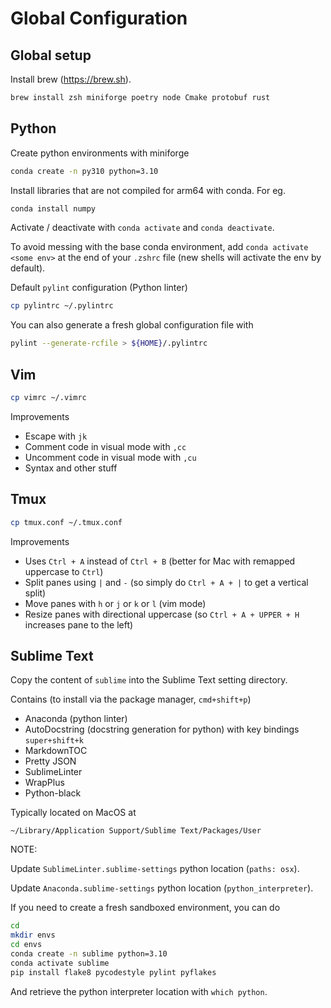 # Global Configuration

## Global setup

Install brew (https://brew.sh).

```bash
brew install zsh miniforge poetry node Cmake protobuf rust
```

## Python

Create python environments with miniforge

```bash
conda create -n py310 python=3.10
```

Install libraries that are not compiled for arm64 with conda. For eg.

```bash
conda install numpy
```

Activate / deactivate with `conda activate` and `conda deactivate`.

To avoid messing with the base conda environment, add `conda activate <some env>` at the end of your `.zshrc` file (new shells will activate the env by default).


Default `pylint` configuration (Python linter)

```bash
cp pylintrc ~/.pylintrc
```

You can also generate a fresh global configuration file with

```bash
pylint --generate-rcfile > ${HOME}/.pylintrc
```

## Vim

```bash
cp vimrc ~/.vimrc
```

Improvements
- Escape with `jk`
- Comment code in visual mode with `,cc`
- Uncomment code in visual mode with `,cu`
- Syntax and other stuff


## Tmux

```bash
cp tmux.conf ~/.tmux.conf
```

Improvements
- Uses `Ctrl + A` instead of `Ctrl + B` (better for Mac with remapped uppercase to `Ctrl`)
- Split panes using `|` and `-` (so simply do `Ctrl + A + |` to get a vertical split)
- Move panes with `h` or `j` or `k` or `l` (vim mode)
- Resize panes with directional uppercase (so `Ctrl + A + UPPER + H` increases pane to the left)


## Sublime Text

Copy the content of `sublime` into the Sublime Text setting directory.

Contains (to install via the package manager, `cmd+shift+p`)
- Anaconda (python linter)
- AutoDocstring (docstring generation for python) with key bindings `super+shift+k`
- MarkdownTOC
- Pretty JSON
- SublimeLinter
- WrapPlus
- Python-black

Typically located on MacOS at

```
~/Library/Application Support/Sublime Text/Packages/User
```

NOTE:

Update `SublimeLinter.sublime-settings` python location (`paths: osx`).

Update `Anaconda.sublime-settings` python location (`python_interpreter`).

If you need to create a fresh sandboxed environment, you can do

```bash
cd
mkdir envs
cd envs
conda create -n sublime python=3.10
conda activate sublime
pip install flake8 pycodestyle pylint pyflakes
```

And retrieve the python interpreter location with `which python`.

